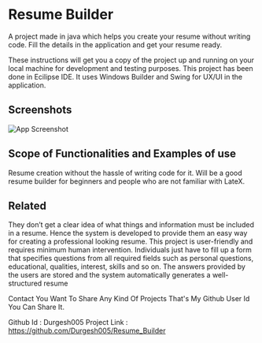 # Resume Builder

A project made in java which helps you create your resume without writing code. Fill the details in the application and get your resume ready.


These instructions will get you a copy of the project up and running on your local machine for development and testing purposes. This project has been done in Ecilipse IDE. It uses Windows Builder and Swing for UX/UI in the application.
## Screenshots

![App Screenshot](https://via.placeholder.com/468x300?text=App+Screenshot+Here)


## Scope of Functionalities and Examples of use
Resume creation without the hassle of writing code for it. Will be a good resume builder for beginners and people who are not familiar with LateX.
## Related

They don’t get a clear idea of what things and information must be included in a resume. Hence the system is developed to provide them an easy way for creating a professional looking resume. This project is user-friendly and requires minimum human intervention. Individuals just have to fill up a form that specifies questions from all required fields such as personal questions, educational, qualities, interest, skills and so on. The answers provided by the users are stored and the system automatically generates a well-structured resume

Contact
You Want To Share Any Kind Of Projects That's My Github User Id You Can Share It.

Github Id : Durgesh005
Project Link : https://github.com/Durgesh005/Resume_Builder
